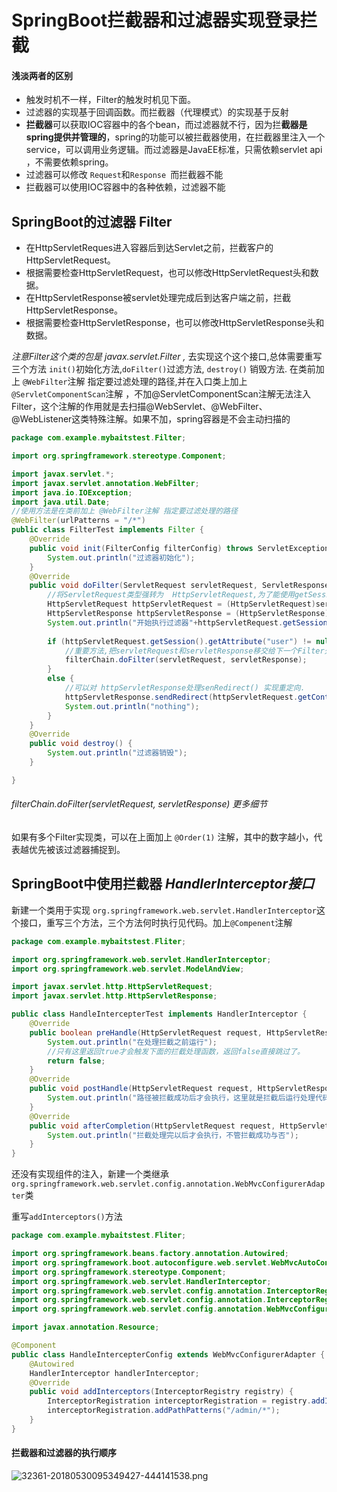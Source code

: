 

# SpringBoot拦截器和过滤器实现登录拦截

#### 浅淡两者的区别

- 触发时机不一样，Filter的触发时机见下面。
- 过滤器的实现基于回调函数。而拦截器（代理模式）的实现基于反射
- **拦截器**可以获取IOC容器中的各个bean，而过滤器就不行，因为拦**截器是spring提供并管理的**，spring的功能可以被拦截器使用，在拦截器里注入一个service，可以调用业务逻辑。而过滤器是JavaEE标准，只需依赖servlet api ，不需要依赖spring。
- 过滤器可以修改 `Request`和`Response `而拦截器不能
- 拦截器可以使用IOC容器中的各种依赖，过滤器不能

## SpringBoot的过滤器 Filter

- 在HttpServletReques进入容器后到达Servlet之前，拦截客户的HttpServletRequest。
- 根据需要检查HttpServletRequest，也可以修改HttpServletRequest头和数据。
- 在HttpServletResponse被servlet处理完成后到达客户端之前，拦截HttpServletResponse。
- 根据需要检查HttpServletResponse，也可以修改HttpServletResponse头和数据。

*注意Filter这个类的包是 javax.servlet.Filter ,* 去实现这个这个接口,总体需要重写三个方法  `init()`初始化方法,`doFilter()`过滤方法, `destroy()` 销毁方法.   在类前加上 `@WebFilter`注解 指定要过滤处理的路径,并在入口类上加上`@ServletComponentScan`注解 ，不加@ServletComponentScan注解无法注入Filter，这个注解的作用就是去扫描@WebServlet、@WebFilter、@WebListener这类特殊注解。如果不加，spring容器是不会主动扫描的

```java
package com.example.mybaitstest.Filter;

import org.springframework.stereotype.Component;

import javax.servlet.*;
import javax.servlet.annotation.WebFilter;
import java.io.IOException;
import java.util.Date;
//使用方法是在类前加上 @WebFilter注解 指定要过滤处理的路径
@WebFilter(urlPatterns = "/*")
public class FilterTest implements Filter {
    @Override
    public void init(FilterConfig filterConfig) throws ServletException {
        System.out.println("过滤器初始化");
    }
    @Override
    public void doFilter(ServletRequest servletRequest, ServletResponse servletResponse, FilterChain 		        				  filterChain) throws IOException, ServletException {
        //将ServletRequest类型强转为  HttpServletRequest,为了能使用getSession()获取Session
        HttpServletRequest httpServletRequest = (HttpServletRequest)servletRequest;
        HttpServletResponse httpServletResponse = (HttpServletResponse)servletResponse;
        System.out.println("开始执行过滤器"+httpServletRequest.getSession().getAttribute("user"));
        
        if (httpServletRequest.getSession().getAttribute("user") != null){
            //重要方法,把servletRequest和servletResponse移交给下一个Filter处理,如果没有Filter则由Controller处理
            filterChain.doFilter(servletRequest, servletResponse);
        }
        else {
            //可以对 httpServletResponse处理senRedirect() 实现重定向.
            httpServletResponse.sendRedirect(httpServletRequest.getContextPath()+"/loginh");
            System.out.println("nothing");
        }
    }
    @Override
    public void destroy() {
        System.out.println("过滤器销毁");
    }

}
```

###### filterChain.doFilter(servletRequest, servletResponse) 更多细节

如果有多个Filter实现类，可以在上面加上 `@Order(1)` 注解，其中的数字越小，代表越优先被该过滤器捕捉到。



## SpringBoot中使用拦截器  *HandlerInterceptor接口*

新建一个类用于实现 `org.springframework.web.servlet.HandlerInterceptor`这个接口，重写三个方法，三个方法何时执行见代码。加上`@Compenent`注解

```java
package com.example.mybaitstest.Fliter;

import org.springframework.web.servlet.HandlerInterceptor;
import org.springframework.web.servlet.ModelAndView;

import javax.servlet.http.HttpServletRequest;
import javax.servlet.http.HttpServletResponse;

public class HandleIntercepterTest implements HandlerInterceptor {
    @Override
    public boolean preHandle(HttpServletRequest request, HttpServletResponse response, Object handler) throws Exception {
        System.out.println("在处理拦截之前运行");
        //只有这里返回true才会触发下面的拦截处理函数，返回false直接跳过了。
        return false;
    }
    @Override
    public void postHandle(HttpServletRequest request, HttpServletResponse response, Object handler, ModelAndView modelAndView) throws Exception {
        System.out.println("路径被拦截成功后才会执行，这里就是拦截后运行处理代码的地方");
    }
    @Override
    public void afterCompletion(HttpServletRequest request, HttpServletResponse response, Object handler, Exception ex) throws Exception {
        System.out.println("拦截处理完以后才会执行，不管拦截成功与否");
    }
}
```

还没有实现组件的注入，新建一个类继承  `org.springframework.web.servlet.config.annotation.WebMvcConfigurerAdapter`类

重写`addInterceptors()`方法

```java
package com.example.mybaitstest.Fliter;

import org.springframework.beans.factory.annotation.Autowired;
import org.springframework.boot.autoconfigure.web.servlet.WebMvcAutoConfiguration;
import org.springframework.stereotype.Component;
import org.springframework.web.servlet.HandlerInterceptor;
import org.springframework.web.servlet.config.annotation.InterceptorRegistration;
import org.springframework.web.servlet.config.annotation.InterceptorRegistry;
import org.springframework.web.servlet.config.annotation.WebMvcConfigurerAdapter;

import javax.annotation.Resource;

@Component
public class HandleIntercepterConfig extends WebMvcConfigurerAdapter {
    @Autowired
    HandlerInterceptor handlerInterceptor;
    @Override
    public void addInterceptors(InterceptorRegistry registry) {
        InterceptorRegistration interceptorRegistration = registry.addInterceptor(handlerInterceptor);
        interceptorRegistration.addPathPatterns("/admin/*");
    }
}
```

#### 拦截器和过滤器的执行顺序

![32361-20180530095349427-444141538.png](https://s2.loli.net/2022/04/01/YL1Sm6zZlKoyTEw.png) 

